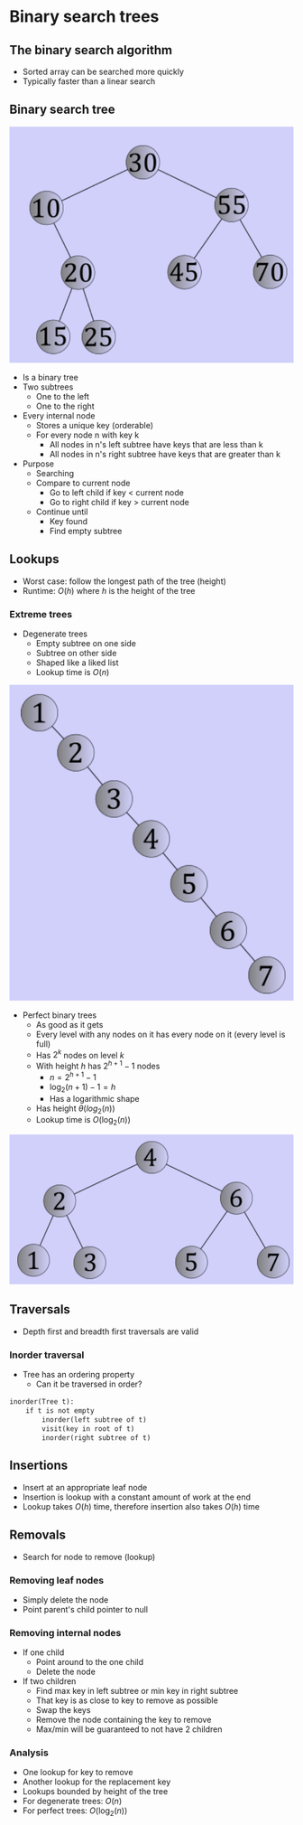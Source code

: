 # Binary search trees

## The binary search algorithm

- Sorted array can be searched more quickly
- Typically faster than a linear search

## Binary search tree

![A BST](./figures/bst.png)

- Is a binary tree
- Two subtrees
	- One to the left
	- One to the right
- Every internal node
	- Stores a unique key (orderable)
	- For every node n with key k
		- All nodes in n's left subtree have keys that are less than k
		- All nodes in n's right subtree have keys that are greater than k
- Purpose
	- Searching
	- Compare to current node
		- Go to left child if key < current node
		- Go to right child if key > current node
	- Continue until
		- Key found
		- Find empty subtree

## Lookups

- Worst case: follow the longest path of the tree (height)
- Runtime: $O(h)$ where $h$ is the height of the tree

### Extreme trees

- Degenerate trees
	- Empty subtree on one side
	- Subtree on other side
	- Shaped like a liked list
	- Lookup time is $O(n)$

![A Degenerate BST](./figures/degenerate-bst.png)

- Perfect binary trees
	- As good as it gets
	- Every level with any nodes on it has every node on it (every level is full)
	- Has $2^{k}$ nodes on level $k$
	- With height $h$ has $2^{h + 1} - 1$ nodes
		- $n = 2^{h + 1} - 1$
		- $\log_{2}(n + 1) - 1 = h$
		- Has a logarithmic shape
	- Has height $\theta(log_{2}(n))$
	- Lookup time is $O(\log_{2}(n))$

![A Perfect BST](./figures/perfect-bst.png)

## Traversals

- Depth first and breadth first traversals are valid

### Inorder traversal

- Tree has an ordering property
	- Can it be traversed in order?

```
inorder(Tree t):
	if t is not empty
		inorder(left subtree of t)
		visit(key in root of t)
		inorder(right subtree of t)
```

## Insertions

- Insert at an appropriate leaf node
- Insertion is lookup with a constant amount of work at the end
- Lookup takes $O(h)$ time, therefore insertion also takes $O(h)$ time

## Removals

- Search for node to remove (lookup)

### Removing leaf nodes

- Simply delete the node
- Point parent's child pointer to null

### Removing internal nodes

- If one child
	- Point around to the one child
	- Delete the node
- If two children
	- Find max key in left subtree or min key in right subtree
	- That key is as close to key to remove as possible
	- Swap the keys
	- Remove the node containing the key to remove
	- Max/min will be guaranteed to not have 2 children

### Analysis

- One lookup for key to remove
- Another lookup for the replacement key
- Lookups bounded by height of the tree
- For degenerate trees: $O(n)$
- For perfect trees: $O(\log_{2}(n))$